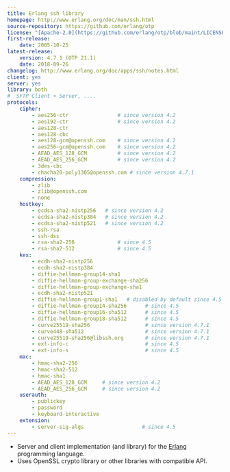 ```yaml
---
title: Erlang ssh library
homepage: http://www.erlang.org/doc/man/ssh.html
source-repository: https://github.com/erlang/otp
license: "[Apache-2.0](https://github.com/erlang/otp/blob/maint/LICENSE.txt)"
first-release:
    date: 2005-10-25
latest-release:
    version: 4.7.1 (OTP 21.1)
    date: 2018-09-26
changelog: http://www.erlang.org/doc/apps/ssh/notes.html
client: yes
server: yes
library: both
#  SFTP Client + Server, ....
protocols:
    cipher:
        - aes256-ctr                # since version 4.2
        - aes192-ctr                # since version 4.2
        - aes128-ctr
        - aes128-cbc
        - aes128-gcm@openssh.com    # since version 4.2
        - aes256-gcm@openssh.com    # since version 4.2
        - AEAD_AES_128_GCM          # since version 4.2
        - AEAD_AES_256_GCM          # since version 4.2
        - 3des-cbc
        - chacha20-poly1305@openssh.com # since version 4.7.1
    compression:
        - zlib
        - zlib@openssh.com
        - none
    hostkey:
        - ecdsa-sha2-nistp256   # since version 4.2
        - ecdsa-sha2-nistp384   # since version 4.2
        - ecdsa-sha2-nistp521   # since version 4.2
        - ssh-rsa
        - ssh-dss
        - rsa-sha2-256              # since 4.5
        - rsa-sha2-512              # since 4.5
    kex:
        - ecdh-sha2-nistp256
        - ecdh-sha2-nistp384
        - diffie-hellman-group14-sha1
        - diffie-hellman-group-exchange-sha256
        - diffie-hellman-group-exchange-sha1
        - ecdh-sha2-nistp521
        - diffie-hellman-group1-sha1   # disabled by default since 4.5
        - diffie-hellman-group14-sha256      # since 4.5
        - diffie-hellman-group16-sha512      # since 4.5
        - diffie-hellman-group18-sha512      # since 4.5
        - curve25519-sha256                  # since version 4.7.1
        - curve448-sha512                    # since version 4.7.1
        - curve25519-sha256@libssh.org       # since version 4.7.1
        - ext-info-c                         # since 4.5
        - ext-info-s                         # since 4.5
    mac:
        - hmac-sha2-256
        - hmac-sha2-512
        - hmac-sha1
        - AEAD_AES_128_GCM     # since version 4.2
        - AEAD_AES_256_GCM     # since version 4.2
    userauth:
        - publickey
        - password
        - keyboard-interactive
    extension:
        - server-sig-algs                   # since 4.5
---
```

* Server and client implementation (and library) for the 
  [Erlang](http://www.erlang.org/) programming language.
* Uses OpenSSL crypto library or other libraries with compatible API.
